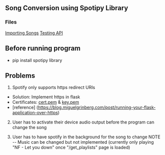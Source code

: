 ## Song Conversion using Spotipy Library 
### Files
[Importing Songs](/spotifyAPI.py)
[Testing API](/index.html)

## Before running program 
- pip install spotipy library

## Problems 
1. Spotify only supports https redirect URIs 
- Solution: Implement https in flask 
- Certificates: [cert.pem](cert.pem) & [key.pem](key.pem)
- [reference] (https://blog.miguelgrinberg.com/post/running-your-flask-application-over-https)

2. User has to activate their device audio output before the program can change the song

3. User has to have spotify in the background for the song to change 
NOTE -- Music can be changed but not implemented (currently only playing "NF - Let you down" once "/get_playlists" page is loaded)